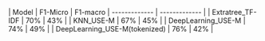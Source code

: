 | Model  | F1-Micro | F1-macro
| ------------- | ------------- |
| Extratree_TF-IDF  | 70%  | 43% |
| KNN_USE-M  | 67%  | 45% |
| DeepLearning_USE-M | 74% | 49% |
| DeepLearning_USE-M(tokenized) | 76% | 42% |
